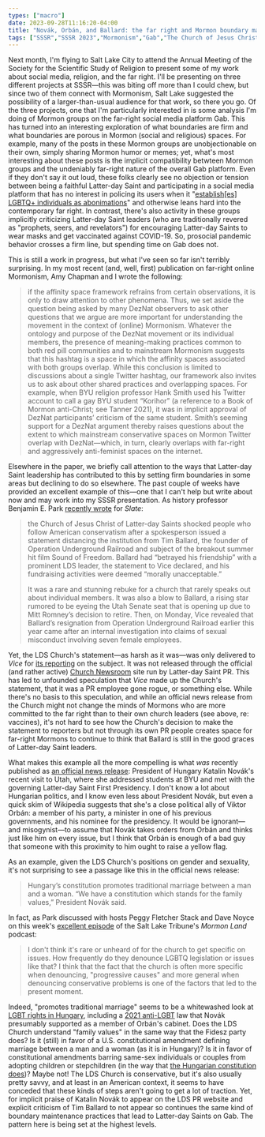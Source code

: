 ```yaml
---
types: ["macro"]
date: 2023-09-28T11:16:20-04:00
title: "Novák, Orbán, and Ballard: the far right and Mormon boundary maintenance"
tags: ["SSSR","SSSR 2023","Mormonism","Gab","The Church of Jesus Christ of Latter-day Saints","COVID-19","far right","Amy Chapman","Tim Ballard","Benjamin E. Park","Mormon Land","Peggy Fletcher Stack","Dave Noyce","BYU"]
---
```

Next month, I'm flying to Salt Lake City to attend the Annual Meeting of the Society for the Scientific Study of Religion to present some of my work about social media, religion, and the far right. I'll be presenting on three different projects at SSSR—this was biting off more than I could chew, but since two of them connect with Mormonism, Salt Lake suggested the possibility of a larger-than-usual audience for that work, so there you go. Of the three projects, one that I'm particularly interested in is some analysis I'm doing of Mormon groups on the far-right social media platform Gab. This has turned into an interesting exploration of what boundaries are firm and what boundaries are porous in Mormon (social and religious) spaces. For example, many of the posts in these Mormon groups are unobjectionable on their own, simply sharing Mormon humor or memes; yet, what's most interesting about these posts is the implicit compatibility betwteen Mormon groups and the undeniably far-right nature of the overall Gab platform. Even if they don't say it out loud, these folks clearly see no objection or tension between being a faithful Latter-day Saint and participating in a social media platform that has no interest in policing its users when it "[establish[es] LGBTQ+ individuals as abonimations](https://spencergreenhalgh.com/work/new-publication-anti-lgbtq+-discourses-in-lgbtq+-affirming-spaces-on-gab-social/)" and otherwise leans hard into the contemporary far right. In contrast, there's also activity in these groups implicitly criticizing Latter-day Saint leaders (who are traditionally revered as "prophets, seers, and revelators") for encouraging Latter-day Saints to wear masks and get vaccinated against COVID-19. So, prosocial pandemic behavior crosses a firm line, but spending time on Gab does not.

This is still a work in progress, but what I've seen so far isn't terribly surprising. In my most recent (and, well, first) publication on far-right online Mormonism, Amy Chapman and I wrote the following: 

> if the affinity space framework refrains from certain observations, it is only to draw attention to other phenomena. Thus, we set aside the question being asked by many DezNat observers to ask other questions that we argue are more important for understanding the movement in the context of (online) Mormonism. Whatever the ontology and purpose of the DezNat movement or its individual members, the presence of meaning-making practices common to both red pill communities and to mainstream Mormonism suggests that this hashtag is a space in which the affinity spaces associated with both groups overlap. While this conclusion is limited to discussions about a single Twitter hashtag, our framework also invites us to ask about other shared practices and overlapping spaces. For example, when BYU religion professor Hank Smith used his Twitter account to call a gay BYU student “Korihor” (a reference to a Book of Mormon anti-Christ; see Tanner 2021), it was in implicit approval of DezNat participants’ criticism of the same student. Smith’s seeming support for a DezNat argument thereby raises questions about the extent to which mainstream conservative spaces on Mormon Twitter overlap with DezNat—which, in turn, clearly overlaps with far-right and aggressively anti-feminist spaces on the internet.

Elsewhere in the paper, we briefly call attention to the ways that Latter-day Saint leadership has contributed to this by setting firm boundaries in some areas but declining to do so elsewhere. The past couple of weeks have provided an excellent example of this—one that I can't help but write about now and may work into my SSSR presentation. As history professor Benjamin E. Park [recently wrote](https://slate.com/human-interest/2023/09/tim-ballard-sound-of-freedom-abuse-allegations.html) for *Slate*:

> the Church of Jesus Christ of Latter-day Saints shocked people who follow American conservatism after a spokesperson issued a statement distancing the institution from Tim Ballard, the founder of Operation Underground Railroad and subject of the breakout summer hit film Sound of Freedom. Ballard had “betrayed his friendship” with a prominent LDS leader, the statement to Vice declared, and his fundraising activities were deemed “morally unacceptable.”
> 
> It was a rare and stunning rebuke for a church that rarely speaks out about individual members. It was also a blow to Ballard, a rising star rumored to be eyeing the Utah Senate seat that is opening up due to Mitt Romney’s decision to retire. Then, on Monday, Vice revealed that Ballard’s resignation from Operation Underground Railroad earlier this year came after an internal investigation into claims of sexual misconduct involving seven female employees.

Yet, the LDS Church's statement—as harsh as it was—was only delivered to *Vice* for [its reporting](https://www.vice.com/en/article/bvjypz/mormon-church-denounces-tim-ballards-morally-unacceptable-activities) on the subject. It was not released through the official (and rather active) [Church Newsroom](https://newsroom.churchofjesuschrist.org/) site run by Latter-day Saint PR. This has led to unfounded speculation that *Vice* made up the Church's statement, that it was a PR employee gone rogue, or something else. While there's no basis to this speculation, and while an official news release from the Church might not change the minds of Mormons who are more committed to the far right than to their own church leaders (see above, re: vaccines), it's not hard to see how the Church's decision to make the statement to reporters but not through its own PR people creates space for far-right Mormons to continue to think that Ballard is still in the good graces of Latter-day Saint leaders.

What makes this example all the more compelling is what *was* recently published as [an official news release](https://newsroom.churchofjesuschrist.org/article/president-hungary-discusses-faith-and-family-byu): President of Hungary Katalin Novák's recent visit to Utah, where she addressed students at BYU and met with the governing Latter-day Saint First Presidency. I don't know a lot about Hungarian politics, and I know even less about President Novák, but even a quick skim of Wikipedia suggests that she's a close political ally of Viktor Orbán: a member of his party, a minister in one of his previous governments, and his nominee for the presidency. It would be ignorant—and misogynist—to assume that Novák takes orders from Orbán and thinks just like him on every issue, but I think that Orbán is enough of a bad guy that someone with this proximity to him ought to raise a yellow flag. 

As an example, given the LDS Church's positions on gender and sexuality, it's not surprising to see a passage like this in the official news release:

> Hungary’s constitution promotes traditional marriage between a man and a woman. “We have a constitution which stands for the family values,” President Novák said.

In fact, as Park discussed with hosts Peggy Fletcher Stack and Dave Noyce on this week's [excellent episode](https://www.sltrib.com/religion/2023/09/27/mormon-land-tim-ballard-uproar/) of the Salt Lake Tribune's *Mormon Land* podcast: 

> I don't think it's rare or unheard of for the church to get specific on issues. How frequently do they denounce LGBTQ legislation or issues like that? I think that the fact that the church is often more specific when denouncing, "progressive causes" and more general when denouncing conservative problems is one of the factors that led to the present moment.

Indeed, "promotes traditional marriage" seems to be a whitewashed look at [LGBT rights in Hungary](https://en.wikipedia.org/wiki/LGBT_rights_in_Hungary), including a [2021 anti-LGBT](https://en.wikipedia.org/wiki/Hungarian_anti-LGBT_law) law that Novák presumably supported as a member of Orbán's cabinet. Does the LDS Church understand "family values" in the same way that the Fidesz party does? Is it (still) in favor of a U.S. constitutional amendment defining marriage between a man and a woman (as it is in Hungary)? Is it in favor of constitutional amendments barring same-sex individuals or couples from adopting children or stepchildren (in the way that [the Hungarian constitution does](https://en.wikipedia.org/wiki/LGBT_rights_in_Hungary#Summary_table))? Maybe not! The LDS Church is conservative, but it's also usually pretty savvy, and at least in an American context, it seems to have conceded that these kinds of steps aren't going to get a lot of traction. Yet, for implicit praise of Katalin Novák to appear on the LDS PR website and explicit criticism of Tim Ballard to not appear so continues the same kind of boundary maintenance practices that lead to Latter-day Saints on Gab. The pattern here is being set at the highest levels.
